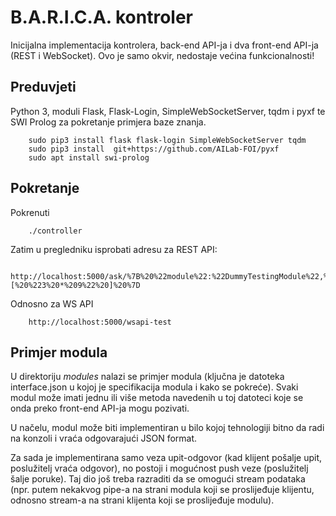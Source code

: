 B.A.R.I.C.A. kontroler
======================

Inicijalna implementacija kontrolera, back-end API-ja i dva front-end
API-ja (REST i WebSocket). Ovo je samo okvir, nedostaje većina 
funkcionalnosti!

Preduvjeti
----------
Python 3, moduli Flask, Flask-Login, SimpleWebSocketServer, tqdm i pyxf
te SWI Prolog za pokretanje primjera baze znanja.

```
	sudo pip3 install flask flask-login SimpleWebSocketServer tqdm
	sudo pip3 install  git+https://github.com/AILab-FOI/pyxf
	sudo apt install swi-prolog
```

Pokretanje
----------
Pokrenuti 

```
	./controller
```

Zatim u pregledniku isprobati adresu za REST API:

```
	http://localhost:5000/ask/%7B%20%22module%22:%22DummyTestingModule%22,%20%22method%22:%22eval%22,%20%22args%22:[%20%223%20*%209%22%20]%20%7D
```

Odnosno za WS API

```
	http://localhost:5000/wsapi-test
```

Primjer modula
--------------

U direktoriju *modules* nalazi se primjer modula (ključna je datoteka
interface.json u kojoj je specifikacija modula i kako se pokreće).
Svaki modul može imati jednu ili više metoda navedenih u toj datoteci
koje se onda preko front-end API-ja mogu pozivati.

U načelu, modul može biti implementiran u bilo kojoj tehnologiji bitno
da radi na konzoli i vraća odgovarajući JSON format.

Za sada je implementirana samo veza upit-odgovor (kad klijent pošalje
upit, poslužitelj vraća odgovor), no postoji i mogućnost push veze
(poslužitelj šalje poruke). Taj dio još treba razraditi da se omogući
stream podataka (npr. putem nekakvog pipe-a na strani modula koji
se proslijeđuje klijentu, odnosno stream-a na strani klijenta koji
se proslijeđuje modulu). 


